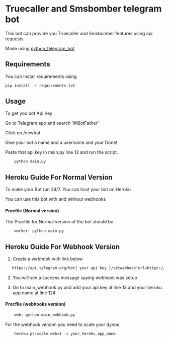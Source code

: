 
# Truecaller and Smsbomber telegram bot

This bot can provide you Truecaller and Smsbomber features using api requests

Made using [python_telegram_bot](https://github.com/python-telegram-bot/python-telegram-bot)





## Requirements


You can Install requirements using
```sh
pip install -r requirements.txt
```


 

## Usage

To get you bot Api Key

Go to Telegram app and search '@BotFather' 

Click on /newbot

Give your bot a name and a username and your Done!

Paste that api key in main.py line 12 and run the script.

```bash
    python main.py
```

## Heroku Guide For Normal Version

To make your Bot run 24/7. You can host your bot on Heroku

You can use this bot with and without webhooks


#### Procfile (Normal version)

The Procfile for Normal version of the bot should be.

```bash
    worker: python main.py
```
## Heroku Guide For Webhook Version


1. Create a webhook with link below

```bash
   https://api.telegram.org/bot{ your api key }/setwebhook?url=https://{ your heroku app name }.herokuapp.com
```
2. You will see a success message saying webhook was setup

3. Go to main_webhook.py and add your api key at line 13 and your heroku app name at line 124


#### Procfile (webhooks version)
```bash
    web: python main_webhook.py 
```
For the webhook version you need to scale your dynos

```bash
    heroku ps:scale web=1 -a your_heroku_app_name
```

